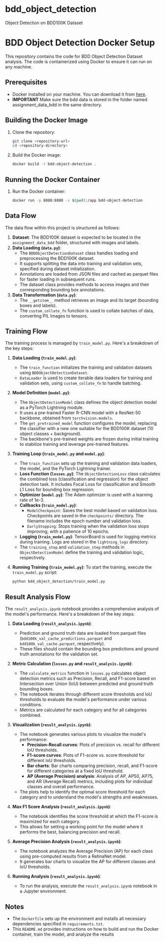 # bdd_object_detection
Object Detection on BDD100K Dataset

# BDD Object Detection Docker Setup

This repository contains the code for BDD Object Detection Dataset analysis. The code is containerized using Docker to ensure it can run on any machine.

## Prerequisites

- Docker installed on your machine. You can download it from [here](https://www.docker.com/products/docker-desktop).
- **IMPORTANT** Make sure the bdd data is stored in the folder named assignment_data_bdd in the same directory.

## Building the Docker Image

1. Clone the repository:

    ```sh
    git clone <repository-url>
    cd <repository-directory>
    ```

2. Build the Docker image:

    ```sh
    docker build -t bdd-object-detection .
    ```

## Running the Docker Container

1. Run the Docker container:

    ```sh
    docker run -p 8888:8888 -v $(pwd):/app bdd-object-detection
    ```

## Data Flow

The data flow within this project is structured as follows:

1.  **Dataset**: The BDD100K dataset is expected to be located in the `assignment_data_bdd` folder, structured with images and labels.
2.  **Data Loading (`data.py`)**:
    *   The `BDDObjectDetectionDataset` class handles loading and preprocessing the BDD100K dataset.
    *   It supports splitting the data into training and validation sets, specified during dataset initialization.
    *   Annotations are loaded from JSON files and cached as parquet files for faster loading in subsequent runs.
    *   The dataset class provides methods to access images and their corresponding bounding box annotations.
3.  **Data Transformation (`data.py`)**:
    *   The `__getitem__` method retrieves an image and its target (bounding boxes and labels).
    *   The `custom_collate_fn` function is used to collate batches of data, converting PIL Images to tensors.

## Training Flow

The training process is managed by `train_model.py`. Here's a breakdown of the key steps:

1.  **Data Loading (`train_model.py`)**:
    *   The `train_function` initializes the training and validation datasets using `BDDObjectDetectionDataset`.
    *   `DataLoader` is used to create iterable data loaders for training and validation sets, using `custom_collate_fn` to handle batching.

2.  **Model Definition (`model.py`)**:
    *   The `ObjectDetectionModel` class defines the object detection model as a PyTorch Lightning module.
    *   It uses a pre-trained Faster R-CNN model with a ResNet-50 backbone, obtained from `torchvision.models`.
    *   The `get_pretrained_model` function configures the model, replacing the classifier with a new one suitable for the BDD100K dataset (10 object classes + background).
    *   The backbone's pre-trained weights are frozen during initial training to stabilize training and leverage pre-trained features.

3.  **Training Loop (`train_model.py` and `model.py`)**:
    *   The `train_function` sets up the training and validation data loaders, the model, and the PyTorch Lightning trainer.
    *   **Loss Function (`losses.py`)**: The `ObjectDetectionLoss` class calculates the combined loss (classification and regression) for the object detection task. It includes Focal Loss for classification and Smooth L1 Loss for bounding box regression.
    *   **Optimizer (`model.py`)**: The Adam optimizer is used with a learning rate of 1e-3.
    *   **Callbacks (`train_model.py`)**:
        *   `ModelCheckpoint`: Saves the best model based on validation loss. Checkpoints are saved in the `checkpoints/` directory. The filename includes the epoch number and validation loss.
        *   `EarlyStopping`: Stops training when the validation loss stops improving, with a patience of 10 epochs.
    *   **Logging (`train_model.py`)**: TensorBoard is used for logging metrics during training. Logs are stored in the `lightning_logs` directory.
    *   The `training_step` and `validation_step` methods in `ObjectDetectionModel` define the training and validation logic, respectively.

4.  **Running Training (`train_model.py`)**: To start the training, execute the `train_model.py` script:

    ```sh
    python bdd_object_detection/train_model.py
    ```

## Result Analysis Flow

The `result_analysis.ipynb` notebook provides a comprehensive analysis of the model's performance. Here's a breakdown of the key steps:

1.  **Data Loading (`result_analysis.ipynb`)**:
    *   Prediction and ground truth data are loaded from parquet files (`bdd100k_val_cache_predictions.parquet` and `bdd100k_val_cache.parquet`, respectively).
    *   These files should contain the bounding box predictions and ground truth annotations for the validation set.

2.  **Metric Calculation (`losses.py` and `result_analysis.ipynb`)**:
    *   The `calculate_metrics` function in `losses.py` calculates object detection metrics such as Precision, Recall, and F1-score based on Intersection over Union (IoU) between predicted and ground truth bounding boxes.
    *   The notebook iterates through different score thresholds and IoU thresholds to evaluate the model's performance under various conditions.
    *   Metrics are calculated for each category and for all categories combined.

3.  **Visualization (`result_analysis.ipynb`)**:
    *   The notebook generates various plots to visualize the model's performance:
        *   **Precision-Recall curves**: Plots of precision vs. recall for different IoU thresholds.
        *   **F1-score curves**: Plots of F1-score vs. score threshold for different IoU thresholds.
        *   **Bar charts**: Bar charts comparing precision, recall, and F1-score for different categories at a fixed IoU threshold.
        *   **AP (Average Precision) analysis**: Analysis of AP, AP50, AP75, and AR (Average Recall) metrics, including plots for individual classes and overall performance.
    *   The plots help to identify the optimal score threshold for each category and to understand the model's strengths and weaknesses.

4.  **Max F1 Score Analysis (`result_analysis.ipynb`)**:
    *   The notebook identifies the score threshold at which the F1-score is maximized for each category.
    *   This allows for setting a working point for the model where it performs the best, balancing precision and recall.

5.  **Average Precision Analysis (`result_analysis.ipynb`)**:
    *   The notebook analyzes the Average Precision (AP) for each class using pre-computed results from a RetinaNet model.
    *   It generates bar charts to visualize the AP for different classes and IoU thresholds.

6.  **Running Analysis (`result_analysis.ipynb`)**:
    *   To run the analysis, execute the `result_analysis.ipynb` notebook in a Jupyter environment.

## Notes

-   The `Dockerfile` sets up the environment and installs all necessary dependencies specified in `requirements.txt`.
-   This `README.md` provides instructions on how to build and run the Docker container, train the model, and analyze the results